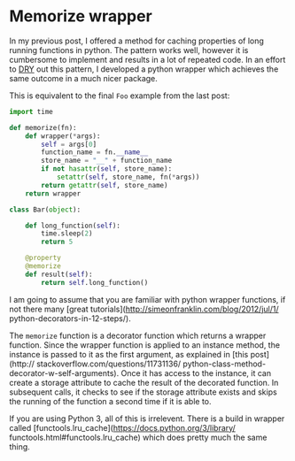 # Memorize wrapper

In my previous post, I offered a method for caching properties of long running
functions in python. The pattern works well, however it is
cumbersome to implement and results in a lot of repeated code. In an effort
to [DRY](https://en.wikipedia.org/wiki/Don%27t_repeat_yourself) out this
pattern, I developed a python wrapper which achieves
the same outcome in a much nicer package.

This is equivalent to the final `Foo` example from the last post:

``` python
import time

def memorize(fn):
    def wrapper(*args):
        self = args[0]
        function_name = fn.__name__
        store_name = "__" + function_name
        if not hasattr(self, store_name):
            setattr(self, store_name, fn(*args))
        return getattr(self, store_name)
    return wrapper

class Bar(object):

    def long_function(self):
        time.sleep(2)
        return 5

    @property
    @memorize
    def result(self):
        return self.long_function()
```

I am going to assume that you are familiar with python wrapper functions, if not
there many [great tutorials](http://simeonfranklin.com/blog/2012/jul/1/
python-decorators-in-12-steps/).

The `memorize` function is a decorator function which returns a wrapper function.
Since the wrapper function is applied to an instance method, the instance
is passed to it as the first argument, as explained in [this post](http://
stackoverflow.com/questions/11731136/
python-class-method-decorator-w-self-arguments). Once it has access to the
instance, it can create a storage attribute to cache the result of the decorated
function. In subsequent calls, it checks to see if the storage attribute exists
and skips the running of the function a second time if it is able to.

If you are using Python 3, all of this is irrelevent. There is a build in
wrapper called [functools.lru_cache](https://docs.python.org/3/library/
functools.html#functools.lru_cache) which does pretty much the same thing.
